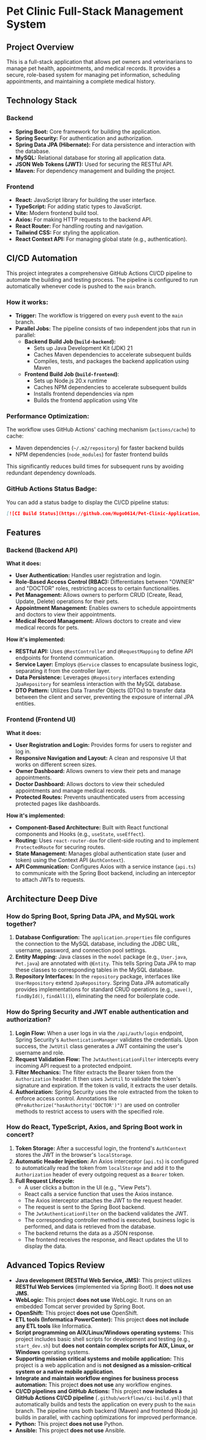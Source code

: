 # Pet Clinic Full-Stack Management System

## Project Overview

This is a full-stack application that allows pet owners and veterinarians to manage pet health, appointments, and medical records. It provides a secure, role-based system for managing pet information, scheduling appointments, and maintaining a complete medical history.

## Technology Stack

### Backend
- **Spring Boot:** Core framework for building the application.
- **Spring Security:** For authentication and authorization.
- **Spring Data JPA (Hibernate):** For data persistence and interaction with the database.
- **MySQL:** Relational database for storing all application data.
- **JSON Web Tokens (JWT):** Used for securing the RESTful API.
- **Maven:** For dependency management and building the project.

### Frontend
- **React:** JavaScript library for building the user interface.
- **TypeScript:** For adding static types to JavaScript.
- **Vite:** Modern frontend build tool.
- **Axios:** For making HTTP requests to the backend API.
- **React Router:** For handling routing and navigation.
- **Tailwind CSS:** For styling the application.
- **React Context API:** For managing global state (e.g., authentication).

## CI/CD Automation

This project integrates a comprehensive GitHub Actions CI/CD pipeline to automate the building and testing process. The pipeline is configured to run automatically whenever code is pushed to the `main` branch.

### How it works:

- **Trigger:** The workflow is triggered on every `push` event to the `main` branch.
- **Parallel Jobs:** The pipeline consists of two independent jobs that run in parallel:
  - **Backend Build Job (`build-backend`):** 
    - Sets up Java Development Kit (JDK) 21
    - Caches Maven dependencies to accelerate subsequent builds
    - Compiles, tests, and packages the backend application using Maven
  - **Frontend Build Job (`build-frontend`)**:
    - Sets up Node.js 20.x runtime
    - Caches NPM dependencies to accelerate subsequent builds
    - Installs frontend dependencies via npm
    - Builds the frontend application using Vite

### Performance Optimization:

The workflow uses GitHub Actions' caching mechanism (`actions/cache`) to cache:
- Maven dependencies (`~/.m2/repository`) for faster backend builds
- NPM dependencies (`node_modules`) for faster frontend builds

This significantly reduces build times for subsequent runs by avoiding redundant dependency downloads.

### GitHub Actions Status Badge:

You can add a status badge to display the CI/CD pipeline status:

```markdown
[![CI Build Status](https://github.com/Hugo0614/Pet-Clinic-Application/actions/workflows/ci-build.yml/badge.svg)](https://github.com/Hugo0614/Pet-Clinic-Application/actions/workflows/ci-build.yml)
```

## Features

### Backend (Backend API)

**What it does:**
- **User Authentication:** Handles user registration and login.
- **Role-Based Access Control (RBAC):** Differentiates between "OWNER" and "DOCTOR" roles, restricting access to certain functionalities.
- **Pet Management:** Allows owners to perform CRUD (Create, Read, Update, Delete) operations for their pets.
- **Appointment Management:** Enables owners to schedule appointments and doctors to view their appointments.
- **Medical Record Management:** Allows doctors to create and view medical records for pets.

**How it's implemented:**
- **RESTful API:** Uses `@RestController` and `@RequestMapping` to define API endpoints for frontend communication.
- **Service Layer:** Employs `@Service` classes to encapsulate business logic, separating it from the controller layer.
- **Data Persistence:** Leverages `@Repository` interfaces extending `JpaRepository` for seamless interaction with the MySQL database.
- **DTO Pattern:** Utilizes Data Transfer Objects (DTOs) to transfer data between the client and server, preventing the exposure of internal JPA entities.

### Frontend (Frontend UI)

**What it does:**
- **User Registration and Login:** Provides forms for users to register and log in.
- **Responsive Navigation and Layout:** A clean and responsive UI that works on different screen sizes.
- **Owner Dashboard:** Allows owners to view their pets and manage appointments.
- **Doctor Dashboard:** Allows doctors to view their scheduled appointments and manage medical records.
- **Protected Routes:** Prevents unauthenticated users from accessing protected pages like dashboards.

**How it's implemented:**
- **Component-Based Architecture:** Built with React functional components and Hooks (e.g., `useState`, `useEffect`).
- **Routing:** Uses `react-router-dom` for client-side routing and to implement `ProtectedRoute` for securing routes.
- **State Management:** Manages global authentication state (user and token) using the Context API (`AuthContext`).
- **API Communication:** Configures Axios with a service instance (`api.ts`) to communicate with the Spring Boot backend, including an interceptor to attach JWTs to requests.

## Architecture Deep Dive

### How do Spring Boot, Spring Data JPA, and MySQL work together?

1.  **Database Configuration:** The `application.properties` file configures the connection to the MySQL database, including the JDBC URL, username, password, and connection pool settings.
2.  **Entity Mapping:** Java classes in the `model` package (e.g., `User.java`, `Pet.java`) are annotated with `@Entity`. This tells Spring Data JPA to map these classes to corresponding tables in the MySQL database.
3.  **Repository Interfaces:** In the `repository` package, interfaces like `UserRepository` extend `JpaRepository`. Spring Data JPA automatically provides implementations for standard CRUD operations (e.g., `save()`, `findById()`, `findAll()`), eliminating the need for boilerplate code.

### How do Spring Security and JWT enable authentication and authorization?

1.  **Login Flow:** When a user logs in via the `/api/auth/login` endpoint, Spring Security's `AuthenticationManager` validates the credentials. Upon success, the `JwtUtil` class generates a JWT containing the user's username and role.
2.  **Request Validation Flow:** The `JwtAuthenticationFilter` intercepts every incoming API request to a protected endpoint.
3.  **Filter Mechanics:** The filter extracts the Bearer token from the `Authorization` header. It then uses `JwtUtil` to validate the token's signature and expiration. If the token is valid, it extracts the user details.
4.  **Authorization:** Spring Security uses the role extracted from the token to enforce access control. Annotations like `@PreAuthorize("hasAuthority('DOCTOR')")` are used on controller methods to restrict access to users with the specified role.

### How do React, TypeScript, Axios, and Spring Boot work in concert?

1.  **Token Storage:** After a successful login, the frontend's `AuthContext` stores the JWT in the browser's `localStorage`.
2.  **Automatic Header Injection:** An Axios interceptor (`api.ts`) is configured to automatically read the token from `localStorage` and add it to the `Authorization` header of every outgoing request as a `Bearer` token.
3.  **Full Request Lifecycle:**
    *   A user clicks a button in the UI (e.g., "View Pets").
    *   React calls a service function that uses the Axios instance.
    *   The Axios interceptor attaches the JWT to the request header.
    *   The request is sent to the Spring Boot backend.
    *   The `JwtAuthenticationFilter` on the backend validates the JWT.
    *   The corresponding controller method is executed, business logic is performed, and data is retrieved from the database.
    *   The backend returns the data as a JSON response.
    *   The frontend receives the response, and React updates the UI to display the data.

## Advanced Topics Review

- **Java development (RESTful Web Service, JMS):** This project utilizes **RESTful Web Services** (implemented via Spring Boot). It **does not use JMS**.
- **WebLogic:** This project **does not use** WebLogic. It runs on an embedded Tomcat server provided by Spring Boot.
- **OpenShift:** This project **does not use** OpenShift.
- **ETL tools (Informatica PowerCenter):** This project **does not include any ETL tools** like Informatica.
- **Script programming on AIX/Linux/Windows operating systems:** This project includes basic shell scripts for development and testing (e.g., `start_dev.sh`) but **does not contain complex scripts for AIX, Linux, or Windows** operating systems.
- **Supporting mission critical systems and mobile application:** This project is a web application and is **not designed as a mission-critical system or a native mobile application**.
- **Integrate and maintain workflow engines for business process automation:** This project **does not use** any workflow engines.
- **CI/CD pipelines and GitHub Actions:** This project **now includes a GitHub Actions CI/CD pipeline** (`.github/workflows/ci-build.yml`) that automatically builds and tests the application on every push to the `main` branch. The pipeline runs both backend (Maven) and frontend (Node.js) builds in parallel, with caching optimizations for improved performance.
- **Python:** This project **does not use** Python.
- **Ansible:** This project **does not use** Ansible.
